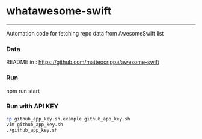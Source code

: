 # whatawesome-swift
______

Automation code for fetching repo data from AwesomeSwift list

### **Data**
README in : https://github.com/matteocrippa/awesome-swift

### **Run**
npm run start

### **Run with API KEY**
```sh
cp github_app_key.sh.example github_app_key.sh
vim github_app_key.sh
./github_app_key.sh
```
